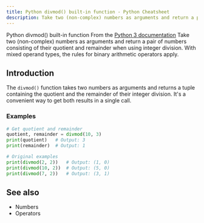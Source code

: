 ```yaml
---
title: Python divmod() built-in function - Python Cheatsheet
description: Take two (non-complex) numbers as arguments and return a pair of numbers consisting of their quotient and remainder when using integer division. With mixed operand types, the rules for binary arithmetic operators apply.
---
```


<base-title :title="frontmatter.title" :description="frontmatter.description">
Python divmod() built-in function
</base-title>

<base-disclaimer>
  <base-disclaimer-title>
    From the <a target="_blank" href="https://docs.python.org/3/library/functions.html#divmod">Python 3 documentation</a>
  </base-disclaimer-title>
  <base-disclaimer-content>
   Take two (non-complex) numbers as arguments and return a pair of numbers consisting of their quotient and remainder when using integer division. With mixed operand types, the rules for binary arithmetic operators apply.
  </base-disclaimer-content>
</base-disclaimer>

## Introduction

The `divmod()` function takes two numbers as arguments and returns a tuple containing the quotient and the remainder of their integer division. It's a convenient way to get both results in a single call.

### Examples

```python
# Get quotient and remainder
quotient, remainder = divmod(10, 3)
print(quotient)   # Output: 3
print(remainder)  # Output: 1

# Original examples
print(divmod(2, 2))   # Output: (1, 0)
print(divmod(10, 2))  # Output: (5, 0)
print(divmod(7, 2))   # Output: (3, 1)
```

## See also

- <router-link to="/cheatsheet/numbers">Numbers</router-link>
- <router-link to="/cheatsheet/operators">Operators</router-link>

